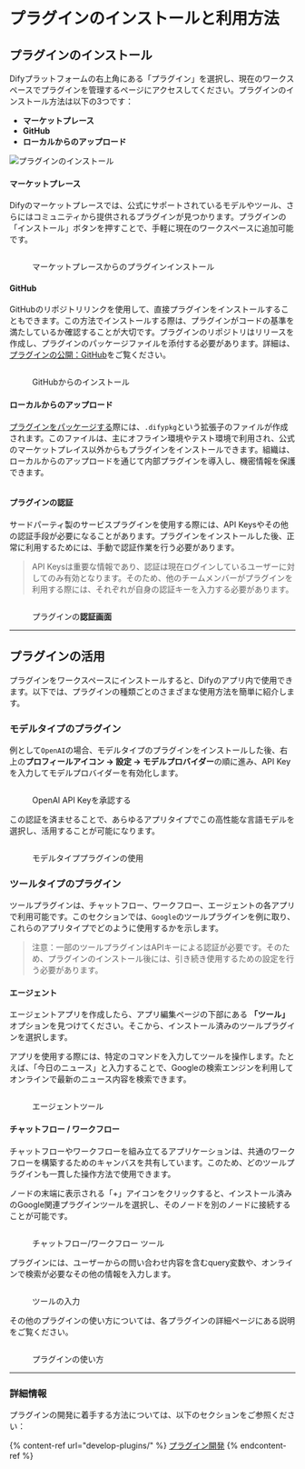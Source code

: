 # プラグインのインストールと利用方法

## プラグインのインストール

Difyプラットフォームの右上角にある「プラグイン」を選択し、現在のワークスペースでプラグインを管理するページにアクセスしてください。プラグインのインストール方法は以下の3つです：

* **マーケットプレース**
* **GitHub**
* **ローカルからのアップロード**

![プラグインのインストール](https://assets-docs.dify.ai/2025/01/a56c40245090d9252557dcc6f4064a14.png)

#### **マーケットプレース**

Difyのマーケットプレースでは、公式にサポートされているモデルやツール、さらにはコミュニティから提供されるプラグインが見つかります。プラグインの「インストール」ボタンを押すことで、手軽に現在のワークスペースに追加可能です。

<figure><img src="https://assets-docs.dify.ai/2025/01/6ae8b661b7fa01b228a954d00ef552f3.png" alt=""><figcaption><p>マーケットプレースからのプラグインインストール</p></figcaption></figure>

#### **GitHub**

GitHubのリポジトリリンクを使用して、直接プラグインをインストールすることもできます。この方法でインストールする際は、プラグインがコードの基準を満たしているか確認することが大切です。プラグインのリポジトリはリリースを作成し、プラグインのパッケージファイルを添付する必要があります。詳細は、[プラグインの公開：GitHub](../publish-plugins/)をご覧ください。

<figure><img src="https://assets-docs.dify.ai/2024/12/3c2612349c67e6898a1f33a7cc320468.png" alt=""><figcaption><p>GitHubからのインストール</p></figcaption></figure>

#### **ローカルからのアップロード**

[プラグインをパッケージする](../publish-plugins/package-and-publish-plugin-file.md)際には、`.difypkg`という拡張子のファイルが作成されます。このファイルは、主にオフライン環境やテスト環境で利用され、公式のマーケットプレイス以外からもプラグインをインストールできます。組織は、ローカルからのアップロードを通じて内部プラグインを導入し、機密情報を保護できます。

<figure><img src="https://assets-docs.dify.ai/2024/12/8c31c4025a070f23455799f942b91a57.png" alt=""><figcaption></figcaption></figure>

#### **プラグインの認証**

サードパーティ製のサービスプラグインを使用する際には、API Keysやその他の認証手段が必要になることがあります。プラグインをインストールした後、正常に利用するためには、手動で認証作業を行う必要があります。

> API Keysは重要な情報であり、認証は現在ログインしているユーザーに対してのみ有効となります。そのため、他のチームメンバーがプラグインを利用する際には、それぞれが自身の認証キーを入力する必要があります。

<figure><img src="https://assets-docs.dify.ai/2024/11/972de4c9fa00f792a1ab734b080aafdc.png" alt=""><figcaption><p>プラグインの<strong>認証画面</strong></p></figcaption></figure>

***

## プラグインの活用

プラグインをワークスペースにインストールすると、Difyのアプリ内で使用できます。以下では、プラグインの種類ごとのさまざまな使用方法を簡単に紹介します。

### モデルタイプのプラグイン

例として`OpenAI`の場合、モデルタイプのプラグインをインストールした後、右上の**プロフィールアイコン → 設定 → モデルプロバイダー**の順に進み、API Keyを入力してモデルプロバイダーを有効化します。

<figure><img src="https://assets-docs.dify.ai/2025/01/3bf32d49975931e5924baa749aa7812f.png" alt=""><figcaption><p>OpenAI API Keyを承認する</p></figcaption></figure>

この認証を済ませることで、あらゆるアプリタイプでこの高性能な言語モデルを選択し、活用することが可能になります。

<figure><img src="https://assets-docs.dify.ai/2024/12/4a38b1ea534ca68515839c518c250d2f.png" alt=""><figcaption><p>モデルタイププラグインの使用</p></figcaption></figure>

### ツールタイプのプラグイン

ツールプラグインは、チャットフロー、ワークフロー、エージェントの各アプリで利用可能です。このセクションでは、`Google`のツールプラグインを例に取り、これらのアプリタイプでどのように使用するかを示します。

> 注意：一部のツールプラグインはAPIキーによる認証が必要です。そのため、プラグインのインストール後には、引き続き使用するための設定を行う必要があります。

#### エージェント

エージェントアプリを作成したら、アプリ編集ページの下部にある **「ツール」** オプションを見つけてください。そこから、インストール済みのツールプラグインを選択します。

アプリを使用する際には、特定のコマンドを入力してツールを操作します。たとえば、「今日のニュース」と入力することで、Googleの検索エンジンを利用してオンラインで最新のニュース内容を検索できます。

<figure><img src="https://assets-docs.dify.ai/2024/12/78f833811cb0c3d5cbbb1a941cffc769.png" alt=""><figcaption><p>エージェントツール</p></figcaption></figure>

#### チャットフロー / ワークフロー

チャットフローやワークフローを組み立てるアプリケーションは、共通のワークフローを構築するためのキャンバスを共有しています。このため、どのツールプラグインも一貫した操作方法で使用できます。

ノードの末端に表示される「+」アイコンをクリックすると、インストール済みのGoogle関連プラグインツールを選択し、そのノードを別のノードに接続することが可能です。

<figure><img src="https://assets-docs.dify.ai/2024/12/7e7bcf1f9e3acf72c6917ea9de4e4613.png" alt=""><figcaption><p>チャットフロー/ワークフロー ツール</p></figcaption></figure>

プラグインには、ユーザーからの問い合わせ内容を含むquery変数や、オンラインで検索が必要なその他の情報を入力します。

<figure><img src="https://assets-docs.dify.ai/2024/12/a67c4cffd8fdf33297d462b2e6d01d27.png" alt=""><figcaption><p>ツールの入力</p></figcaption></figure>

その他のプラグインの使い方については、各プラグインの詳細ページにある説明をご覧ください。

<figure><img src="https://assets-docs.dify.ai/2025/01/9d826302637638f705a94f73bd653958.png" alt=""><figcaption><p>プラグインの使い方</p></figcaption></figure>

***

### 詳細情報

プラグインの開発に着手する方法については、以下のセクションをご参照ください：

{% content-ref url="develop-plugins/" %}
[プラグイン開発](develop-plugins/)
{% endcontent-ref %}


